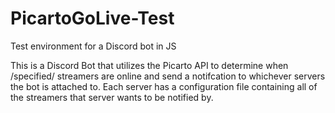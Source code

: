 # PicartoGoLive-Test
Test environment for a Discord bot in JS

This is a Discord Bot that utilizes the Picarto API to determine when /specified/ streamers are online and send
a notifcation to whichever servers the bot is attached to. Each server has a configuration file containing all of the
streamers that server wants to be notified by.
